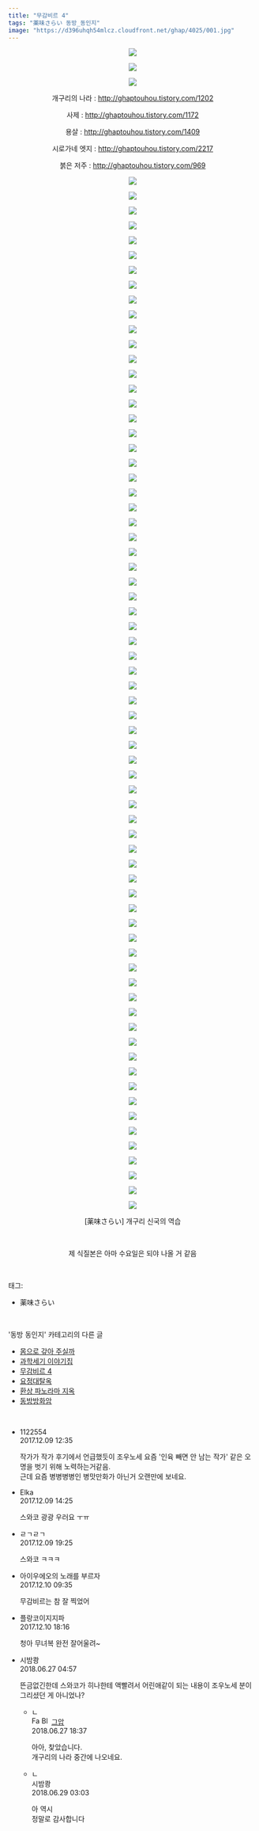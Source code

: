```yaml
---
title: "무감비르 4"
tags: "薬味さらい 동방_동인지"
image: "https://d396uhqh54mlcz.cloudfront.net/ghap/4025/001.jpg"
---
```

<div class="article">
<p style="text-align: center; clear: none; float: none;"><img src="{{ site.imgserver7 }}/ghap/4025/001.jpg"/></p>
<p style="text-align: center; clear: none; float: none;"><img src="{{ site.imgserver7 }}/ghap/4025/002.jpg"/></p>
<p style="text-align: center; clear: none; float: none;"><img src="{{ site.imgserver7 }}/ghap/4025/003.jpg"/></p>
<p style="text-align: center; clear: none; float: none;">개구리의 나라 : <a class="tx-link" href="http://ghaptouhou.tistory.com/1202" target="_blank">http://ghaptouhou.tistory.com/1202</a></p>
<p style="text-align: center; clear: none; float: none;">사제 : <a class="tx-link" href="http://ghaptouhou.tistory.com/1172" target="_blank">http://ghaptouhou.tistory.com/1172</a></p>
<p style="text-align: center; clear: none; float: none;">용살 : <a class="tx-link" href="http://ghaptouhou.tistory.com/1409" target="_blank">http://ghaptouhou.tistory.com/1409</a></p>
<p style="text-align: center; clear: none; float: none;">시로가네 엣지 : <a class="tx-link" href="http://ghaptouhou.tistory.com/2217" target="_blank">http://ghaptouhou.tistory.com/2217</a></p>
<p style="text-align: center; clear: none; float: none;">붉은 저주 : <a class="tx-link" href="http://ghaptouhou.tistory.com/969" target="_blank">http://ghaptouhou.tistory.com/969</a></p>
<p style="text-align: center; clear: none; float: none;"><img src="{{ site.imgserver7 }}/ghap/4025/004.jpg"/></p>
<p style="text-align: center; clear: none; float: none;"><img src="{{ site.imgserver7 }}/ghap/4025/005.jpg"/></p>
<p style="text-align: center; clear: none; float: none;"><img src="{{ site.imgserver7 }}/ghap/4025/006.jpg"/></p>
<p style="text-align: center; clear: none; float: none;"><img src="{{ site.imgserver7 }}/ghap/4025/007.jpg"/></p>
<p style="text-align: center; clear: none; float: none;"><img src="{{ site.imgserver7 }}/ghap/4025/008.jpg"/></p>
<p style="text-align: center; clear: none; float: none;"><img src="{{ site.imgserver7 }}/ghap/4025/009.jpg"/></p>
<p style="text-align: center; clear: none; float: none;"><img src="{{ site.imgserver7 }}/ghap/4025/010.jpg"/></p>
<p style="text-align: center; clear: none; float: none;"><img src="{{ site.imgserver7 }}/ghap/4025/011.jpg"/></p>
<p style="text-align: center; clear: none; float: none;"><img src="{{ site.imgserver7 }}/ghap/4025/012.jpg"/></p>
<p style="text-align: center; clear: none; float: none;"><img src="{{ site.imgserver7 }}/ghap/4025/013.jpg"/></p>
<p style="text-align: center; clear: none; float: none;"><img src="{{ site.imgserver7 }}/ghap/4025/014.jpg"/></p>
<p style="text-align: center; clear: none; float: none;"><img src="{{ site.imgserver7 }}/ghap/4025/015.jpg"/></p>
<p style="text-align: center; clear: none; float: none;"><img src="{{ site.imgserver7 }}/ghap/4025/016.jpg"/></p>
<p style="text-align: center; clear: none; float: none;"><img src="{{ site.imgserver7 }}/ghap/4025/017.jpg"/></p>
<p style="text-align: center; clear: none; float: none;"><img src="{{ site.imgserver7 }}/ghap/4025/018.jpg"/></p>
<p style="text-align: center; clear: none; float: none;"><img src="{{ site.imgserver7 }}/ghap/4025/019.jpg"/></p>
<p style="text-align: center; clear: none; float: none;"><img src="{{ site.imgserver7 }}/ghap/4025/020.jpg"/></p>
<p style="text-align: center; clear: none; float: none;"><img src="{{ site.imgserver7 }}/ghap/4025/021.jpg"/></p>
<p style="text-align: center; clear: none; float: none;"><img src="{{ site.imgserver7 }}/ghap/4025/022.jpg"/></p>
<p style="text-align: center; clear: none; float: none;"><img src="{{ site.imgserver7 }}/ghap/4025/023.jpg"/></p>
<p style="text-align: center; clear: none; float: none;"><img src="{{ site.imgserver7 }}/ghap/4025/024.jpg"/></p>
<p style="text-align: center; clear: none; float: none;"><img src="{{ site.imgserver7 }}/ghap/4025/025.jpg"/></p>
<p style="text-align: center; clear: none; float: none;"><img src="{{ site.imgserver7 }}/ghap/4025/026.jpg"/></p>
<p style="text-align: center; clear: none; float: none;"><img src="{{ site.imgserver7 }}/ghap/4025/027.jpg"/></p>
<p style="text-align: center; clear: none; float: none;"><img src="{{ site.imgserver7 }}/ghap/4025/028.jpg"/></p>
<p style="text-align: center; clear: none; float: none;"><img src="{{ site.imgserver7 }}/ghap/4025/029.jpg"/></p>
<p style="text-align: center; clear: none; float: none;"><img src="{{ site.imgserver7 }}/ghap/4025/030.jpg"/></p>
<p style="text-align: center; clear: none; float: none;"><img src="{{ site.imgserver7 }}/ghap/4025/031.jpg"/></p>
<p style="text-align: center; clear: none; float: none;"><img src="{{ site.imgserver7 }}/ghap/4025/032.jpg"/></p>
<p style="text-align: center; clear: none; float: none;"><img src="{{ site.imgserver7 }}/ghap/4025/033.jpg"/></p>
<p style="text-align: center; clear: none; float: none;"><img src="{{ site.imgserver7 }}/ghap/4025/034.jpg"/></p>
<p style="text-align: center; clear: none; float: none;"><img src="{{ site.imgserver7 }}/ghap/4025/035.jpg"/></p>
<p style="text-align: center; clear: none; float: none;"><img src="{{ site.imgserver7 }}/ghap/4025/036.jpg"/></p>
<p style="text-align: center; clear: none; float: none;"><img src="{{ site.imgserver7 }}/ghap/4025/037.jpg"/></p>
<p style="text-align: center; clear: none; float: none;"><img src="{{ site.imgserver7 }}/ghap/4025/038.jpg"/></p>
<p style="text-align: center; clear: none; float: none;"><img src="{{ site.imgserver7 }}/ghap/4025/039.jpg"/></p>
<p style="text-align: center; clear: none; float: none;"><img src="{{ site.imgserver7 }}/ghap/4025/040.jpg"/></p>
<p style="text-align: center; clear: none; float: none;"><img src="{{ site.imgserver7 }}/ghap/4025/041.jpg"/></p>
<p style="text-align: center; clear: none; float: none;"><img src="{{ site.imgserver7 }}/ghap/4025/042.jpg"/></p>
<p style="text-align: center; clear: none; float: none;"><img src="{{ site.imgserver7 }}/ghap/4025/043.jpg"/></p>
<p style="text-align: center; clear: none; float: none;"><img src="{{ site.imgserver7 }}/ghap/4025/044.jpg"/></p>
<p style="text-align: center; clear: none; float: none;"><img src="{{ site.imgserver7 }}/ghap/4025/045.jpg"/></p>
<p style="text-align: center; clear: none; float: none;"><img src="{{ site.imgserver7 }}/ghap/4025/046.jpg"/></p>
<p style="text-align: center; clear: none; float: none;"><img src="{{ site.imgserver7 }}/ghap/4025/047.jpg"/></p>
<p style="text-align: center; clear: none; float: none;"><img src="{{ site.imgserver7 }}/ghap/4025/048.jpg"/></p>
<p style="text-align: center; clear: none; float: none;"><img src="{{ site.imgserver7 }}/ghap/4025/049.jpg"/></p>
<p style="text-align: center; clear: none; float: none;"><img src="{{ site.imgserver7 }}/ghap/4025/050.jpg"/></p>
<p style="text-align: center; clear: none; float: none;"><img src="{{ site.imgserver7 }}/ghap/4025/051.jpg"/></p>
<p style="text-align: center; clear: none; float: none;"><img src="{{ site.imgserver7 }}/ghap/4025/052.jpg"/></p>
<p style="text-align: center; clear: none; float: none;"><img src="{{ site.imgserver7 }}/ghap/4025/053.jpg"/></p>
<p style="text-align: center; clear: none; float: none;"><img src="{{ site.imgserver7 }}/ghap/4025/054.jpg"/></p>
<p style="text-align: center; clear: none; float: none;"><img src="{{ site.imgserver7 }}/ghap/4025/055.jpg"/></p>
<p style="text-align: center; clear: none; float: none;"><img src="{{ site.imgserver7 }}/ghap/4025/056.jpg"/></p>
<p style="text-align: center; clear: none; float: none;"><img src="{{ site.imgserver7 }}/ghap/4025/057.jpg"/></p>
<p style="text-align: center; clear: none; float: none;"><img src="{{ site.imgserver7 }}/ghap/4025/058.jpg"/></p>
<p style="text-align: center; clear: none; float: none;"><img src="{{ site.imgserver7 }}/ghap/4025/059.jpg"/></p>
<p style="text-align: center; clear: none; float: none;"><img src="{{ site.imgserver7 }}/ghap/4025/060.jpg"/></p>
<p style="text-align: center; clear: none; float: none;"><img src="{{ site.imgserver7 }}/ghap/4025/061.jpg"/></p>
<p style="text-align: center; clear: none; float: none;"><img src="{{ site.imgserver7 }}/ghap/4025/062.jpg"/></p>
<p style="text-align: center; clear: none; float: none;"><img src="{{ site.imgserver7 }}/ghap/4025/063.jpg"/></p>
<p style="text-align: center; clear: none; float: none;"><img src="{{ site.imgserver7 }}/ghap/4025/064.jpg"/></p>
<p style="text-align: center; clear: none; float: none;"><img src="{{ site.imgserver7 }}/ghap/4025/065.jpg"/></p>
<p style="text-align: center; clear: none; float: none;"><img src="{{ site.imgserver7 }}/ghap/4025/066.jpg"/></p>
<p style="text-align: center; clear: none; float: none;"><img src="{{ site.imgserver7 }}/ghap/4025/067.jpg"/></p>
<p style="text-align: center; clear: none; float: none;"><img src="{{ site.imgserver7 }}/ghap/4025/068.jpg"/></p>
<p style="text-align: center; clear: none; float: none;"><img src="{{ site.imgserver7 }}/ghap/4025/069.jpg"/></p>
<p style="text-align: center; clear: none; float: none;"><img src="{{ site.imgserver7 }}/ghap/4025/070.jpg"/></p>
<p style="text-align: center; clear: none; float: none;"><img src="{{ site.imgserver7 }}/ghap/4025/071.jpg"/></p>
<p style="text-align: center; clear: none; float: none;"><img src="{{ site.imgserver7 }}/ghap/4025/072.jpg"/></p>
<p style="text-align: center; clear: none; float: none;"><img src="{{ site.imgserver7 }}/ghap/4025/073.jpg"/></p>
<p style="text-align: center; clear: none; float: none;">[薬味さらい] 개구리 신국의 역습</p>
<p style="text-align: center; clear: none; float: none;"><br/></p>
<p style="text-align: center; clear: none; float: none;">제 식질본은 아마 수요일은 되야 나올 거 같음</p>
</div><br/>
<div class="tagTrail">
<p>태그: </p>
<ul>
<li>薬味さらい</li>
</ul>
</div><br/>
<div class="another">
<p>'동방 동인지' 카테고리의 다른 글</p>
<ul>
<li><a href="/ghap_4030">몸으로 갚아 주실까</a></li>
<li><a href="/ghap_4027">과학세기 이야기집</a></li>
<li><a href="/ghap_4025">무감비르 4</a></li>
<li><a href="/ghap_4024">요정대탈옥</a></li>
<li><a href="/ghap_4023">환상 파노라마 지옥</a></li>
<li><a href="/ghap_4021">동방방화암</a></li>
</ul>
</div><br/>
<div class="cb_module cb_fluid">
<div class="cb_wrt cb_profile">
<div class="comment">
<ul>
<li class="cb_thumb_off" id="comment15148340">
<div class="cb_comment_area">
<div class="cb_info_area">
<div class="cb_section">
<span class="cb_nick_name">1122554</span>
</div>
<div class="cb_section">
<span class="cb_date">2017.12.09 12:35 </span>
</div>
</div>
<div class="cb_dsc_comment">
<p class="cb_dsc">
											작가가 작가 후기에서 언급했듯이 조우노세 요즘 '인육 빼면 안 남는 작가' 같은 오명을 벗기 위해 노력하는거같음.<br/>
근데 요즘 병병병병인 병맛만화가 아닌거 오랜만에 보네요.
										</p>
</div>
</div></li>
<li class="cb_thumb_off" id="comment15148374">
<div class="cb_comment_area">
<div class="cb_info_area">
<div class="cb_section">
<span class="cb_nick_name">Elka</span>
</div>
<div class="cb_section">
<span class="cb_date">2017.12.09 14:25 </span>
</div>
</div>
<div class="cb_dsc_comment">
<p class="cb_dsc">
											스와코 광광 우러요 ㅜㅠ
										</p>
</div>
</div></li>
<li class="cb_thumb_off" id="comment15148537">
<div class="cb_comment_area">
<div class="cb_info_area">
<div class="cb_section">
<span class="cb_nick_name">ㄹㄱㄹㄱ</span>
</div>
<div class="cb_section">
<span class="cb_date">2017.12.09 19:25 </span>
</div>
</div>
<div class="cb_dsc_comment">
<p class="cb_dsc">
											스와코 ㅋㅋㅋ
										</p>
</div>
</div></li>
<li class="cb_thumb_off" id="comment15148840">
<div class="cb_comment_area">
<div class="cb_info_area">
<div class="cb_section">
<span class="cb_nick_name">아이우에오의 노래를 부르자</span>
</div>
<div class="cb_section">
<span class="cb_date">2017.12.10 09:35 </span>
</div>
</div>
<div class="cb_dsc_comment">
<p class="cb_dsc">
											무감비르는 참 잘 찍었어
										</p>
</div>
</div></li>
<li class="cb_thumb_off" id="comment15149044">
<div class="cb_comment_area">
<div class="cb_info_area">
<div class="cb_section">
<span class="cb_nick_name">플랑코이지지파</span>
</div>
<div class="cb_section">
<span class="cb_date">2017.12.10 18:16 </span>
</div>
</div>
<div class="cb_dsc_comment">
<p class="cb_dsc">
											청아 무녀복 완전 잘어울려~ 
										</p>
</div>
</div></li>
<li class="cb_thumb_off" id="comment15277322">
<div class="cb_comment_area">
<div class="cb_info_area">
<div class="cb_section">
<span class="cb_nick_name">시밤쾅</span>
</div>
<div class="cb_section">
<span class="cb_date">2018.06.27 04:57 </span>
</div>
</div>
<div class="cb_dsc_comment">
<p class="cb_dsc">
											뜬금없긴한데 스와코가 히나한테 액빨려서 어린애같이 되는 내용이 조우노세 분이 그리셨던 게 아니었나?
										</p>
</div>
<ul>
<li class="cb_thumb_off" id="comment15277590">
<span class="cb_bu_subnode">ㄴ</span>
<div class="cb_comment_area">
<div class="cb_info_area">
<div class="cb_section">
<span class="cb_nick_name"><img alt="Favicon of https://ghaptouhou.tistory.com" height="16" onerror="this.onerror=null;this.parentNode.removeChild(this)" src="https://ghaptouhou.tistory.com/favicon.ico" width="16"/> <img alt="BlogIcon" height="16" onerror="this.parentNode.removeChild(this)" src="https://ghaptouhou.tistory.com/index.gif" width="16"/> <a href="https://ghaptouhou.tistory.com" onclick="return openLinkInNewWindow(this)"> 그압</a><span class="tistoryProfileLayerTrigger" onclick='TistoryProfile.show(event, this, {"title":"\uc800\uae30 \uc774\uac70 \ub098\uc911\uc5d0 \uc218\uc815 \uac00\ub2a5\ud558\ub098\uc694","url":"https:\/\/ghap.tistory.com","nickname":"\uadf8\uc555","items":[]}); return false;'></span></span>
</div>
<div class="cb_section">
<span class="cb_date">2018.06.27 18:37 </span>
</div>
</div>
<div class="cb_dsc_comment">
<p class="cb_dsc">
																아아, 찾았습니다.<br/>
개구리의 나라 중간에 나오네요.
															</p>
</div>
</div>
</li>
<li class="cb_thumb_off" id="comment15278305">
<span class="cb_bu_subnode">ㄴ</span>
<div class="cb_comment_area">
<div class="cb_info_area">
<div class="cb_section">
<span class="cb_nick_name">시밤쾅</span>
</div>
<div class="cb_section">
<span class="cb_date">2018.06.29 03:03 </span>
</div>
</div>
<div class="cb_dsc_comment">
<p class="cb_dsc">
																아 역시<br/>
정말로 감사합니다
															</p>
</div>
</div>
</li>
</ul>
</div></li>
</ul>
</div>
</div><!-- commentList close -->
</div><br/>
